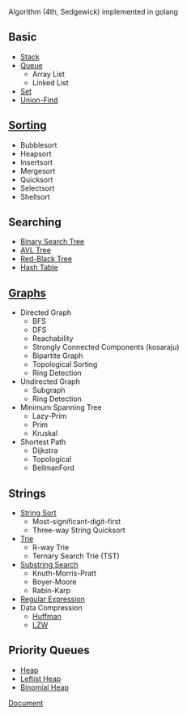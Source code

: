 Algorithm (4th, Sedgewick) implemented in golang
## Basic
  * [Stack](https://github.com/howz97/algorithm/tree/master/basic/stack)
  * [Queue](https://github.com/howz97/algorithm/tree/master/basic/queue)
    * Array List
    * Linked List
  * [Set](https://github.com/howz97/algorithm/tree/master/basic/set)
  * [Union-Find](https://github.com/howz97/algorithm/tree/master/basic/unionfind)
## [Sorting](https://github.com/howz97/algorithm/tree/master/sort)
  * Bubblesort
  * Heapsort
  * Insertsort
  * Mergesort
  * Quicksort
  * Selectsort
  * Shellsort
## Searching
  * [Binary Search Tree](https://github.com/howz97/algorithm/tree/master/search/binarytree)
  * [AVL Tree](https://github.com/howz97/algorithm/tree/master/search/avltree)
  * [Red-Black Tree](https://github.com/howz97/algorithm/tree/master/search/redblack)
  * [Hash Table](https://github.com/howz97/algorithm/tree/master/search/hashmap)
## [Graphs](https://github.com/howz97/algorithm/tree/master/graphs)
  * Directed Graph
    * BFS
    * DFS
    * Reachability
    * Strongly Connected Components (kosaraju)
    * Bipartite Graph
    * Topological Sorting
    * Ring Detection
  * Undirected Graph
    * Subgraph
    * Ring Detection
  * Minimum Spanning Tree
    * Lazy-Prim
    * Prim
    * Kruskal
  * Shortest Path
    * Dijkstra
    * Topological
    * BellmanFord
## Strings
  * [String Sort](https://github.com/howz97/algorithm/tree/master/strings/sort)
    * Most-significant-digit-first
    * Three-way String Quicksort
  * [Trie](https://github.com/howz97/algorithm/tree/master/strings/trie)
    * R-way Trie
    * Ternary Search Trie (TST)
  * [Substring Search](https://github.com/howz97/algorithm/tree/master/strings)
    * Knuth-Morris-Pratt
    * Boyer-Moore
    * Rabin-Karp
  * [Regular Expression](https://github.com/howz97/algorithm/tree/master/strings/regexp)
  * Data Compression
    * [Huffman](https://github.com/howz97/algorithm/tree/master/strings/compress/huffman)
    * [LZW](https://github.com/howz97/algorithm/tree/master/strings/compress/lzw)
## Priority Queues
  * [Heap](https://github.com/howz97/algorithm/tree/master/pq/heap)
  * [Leftist Heap](https://github.com/howz97/algorithm/tree/master/pq/leftist)
  * [Binomial Heap](https://github.com/howz97/algorithm/tree/master/pq/binomial)

[Document](https://pkg.go.dev/github.com/howz97/algorithm)
